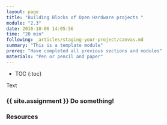 ```yaml
---
layout: page
title: "Building Blocks of Open Hardware projects "
module: "2.3"
date: 2016-10-06 14:05:56
time: "20 min"
following: _articles/staging-your-project/canvas.md
summary: "This is a template module"
prereq: "Have completed all previous sections and modules"
materials: "Pen or pencil and paper"
---
```

* TOC
{:toc}

Text

### {{ site.assignment }} Do something!

### Resources
 
